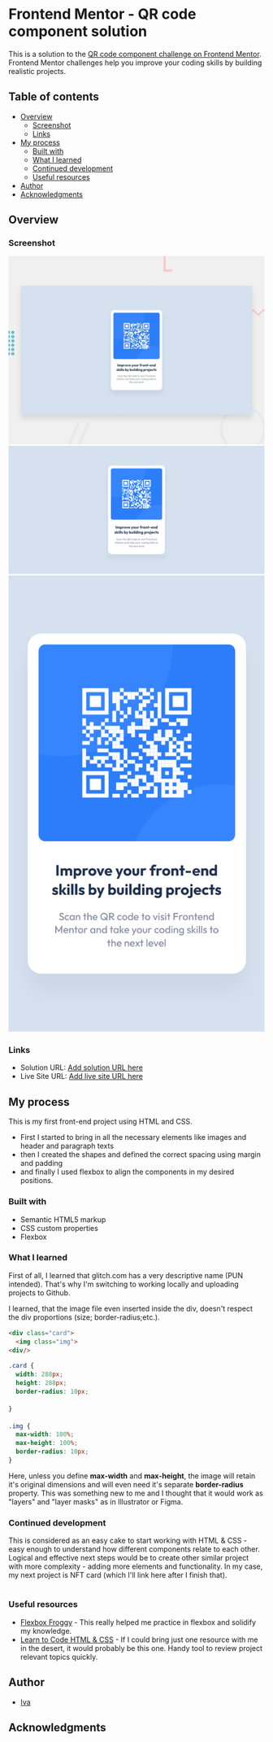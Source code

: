 # Frontend Mentor - QR code component solution

This is a solution to the [QR code component challenge on Frontend Mentor](https://www.frontendmentor.io/challenges/qr-code-component-iux_sIO_H). Frontend Mentor challenges help you improve your coding skills by building realistic projects. 

## Table of contents

- [Overview](#overview)
  - [Screenshot](#screenshot)
  - [Links](#links)
- [My process](#my-process)
  - [Built with](#built-with)
  - [What I learned](#what-i-learned)
  - [Continued development](#continued-development)
  - [Useful resources](#useful-resources)
- [Author](#author)
- [Acknowledgments](#acknowledgments)

## Overview
### Screenshot

![Original Design](design/desktop-preview.jpg)
![Desktop Screenshot](design/screenshot-desktop.png)
![Mobile](design/screenshot-mobile.png)

### Links

- Solution URL: [Add solution URL here](https://glitch.com/edit/#!/qr-code-comp)
- Live Site URL: [Add live site URL here](https://qr-code-comp.glitch.me/)

## My process
This is my first front-end project using HTML and CSS.
- First I started to bring in all the necessary elements like images and header and paragraph texts
- then I created the shapes and defined the correct spacing using margin and padding
- and finally I used flexbox to align the components in my desired positions. 

### Built with

- Semantic HTML5 markup
- CSS custom properties
- Flexbox

### What I learned

First of all, I learned that glitch.com has a very descriptive name (PUN intended). 
That's why I'm switching to working locally and uploading projects to Github.

I learned, that the image file even inserted inside the div, doesn't respect the div proportions (size; border-radius;etc.).

```html
<div class="card">
  <img class="img">
<div/>

```

```css
.card {
  width: 288px;
  height: 288px;
  border-radius: 10px;
  
}

.img {
  max-width: 100%;
  max-height: 100%;
  border-radius: 10px;
}
```
Here, unless you define **max-width** and **max-height**, the image will retain it's original dimensions and will even need it's separate **border-radius** property.
This was something new to me and I thought that it would work as "layers" and "layer masks" as in Illustrator or Figma.

### Continued development

This is considered as an easy cake to start working with HTML & CSS - easy enough to understand how different components relate to each other.
Logical and effective next steps would be to create other similar project with more complexity - adding more elements and functionality.
In my case, my next project is NFT card (which I'll link here after I finish that).

#
### Useful resources

- [Flexbox Froggy](https://flexboxfroggy.com/) - This really helped me practice in flexbox and solidify my knowledge.
- [Learn to Code HTML & CSS](https://learn.shayhowe.com/html-css/) - If I could bring just one resource with me in the desert, it would probably be this one. Handy tool to review project relevant topics quickly.

## Author
- [Iva](https://github.com/ivaberiashvili)

## Acknowledgments


